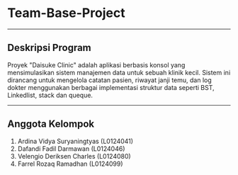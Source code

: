 # Team-Base-Project

---

## Deskripsi Program
Proyek "Daisuke Clinic" adalah aplikasi berbasis konsol yang mensimulasikan sistem manajemen data untuk sebuah klinik kecil. Sistem ini dirancang untuk mengelola catatan pasien, riwayat janji temu, dan log dokter menggunakan berbagai implementasi struktur data seperti BST, Linkedlist, stack dan queque.

---

## Anggota Kelompok
1. Ardina Vidya Suryaningtyas (L0124041)
2. Dafandi Fadil Darmawan (L0124046)
3. Velengio Deriksen Charles (L0124080)
4. Farrel Rozaq Ramadhan (L0124099)

